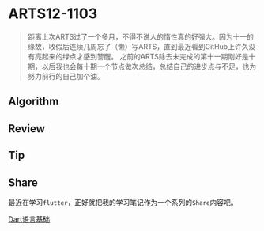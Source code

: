 # ARTS12-1103

> 距离上次ARTS过了一个多月，不得不说人的惰性真的好强大。因为十一的缘故，收假后连续几周忘了（懒）写ARTS，直到最近看到GitHub上许久没有亮起来的绿点才感到警醒。
之前的ARTS除去未完成的第十一期刚好是十期，以后我也会每十期一个节点做次总结，总结自己的进步点与不足，也为努力前行的自己加个油。

## Algorithm

## Review

## Tip

## Share

最近在学习`flutter`，正好就把我的学习笔记作为一个系列的`Share`内容吧。

[Dart语言基础](https://github.com/kindboy/arts/Share/flutter/Dart语言基础.md)
